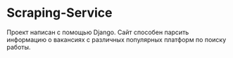 # Scraping-Service
Проект написан с помощью Django. Сайт способен парсить информацию о вакансиях с различных популярных платформ по поиску работы. 
